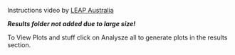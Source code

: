Instructions video by [LEAP Australia](https://www.youtube.com/watch?v=F6qOlGe1wrw)

***Results folder not added due to large size!***

To View Plots and stuff click on Analysze all to generate plots in the results section.
